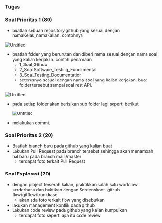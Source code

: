 ### **Tugas**

### **Soal Prioritas 1 (80)**

- buatlah sebuah repository github yang sesuai dengan namaKelas_namaKalian. contohnya

![Untitled](https://s3-us-west-2.amazonaws.com/secure.notion-static.com/3813ca65-4e59-4964-84eb-120beb155019/Untitled.png)

- buatlah folder yang berurutan dan diberi nama sesuai dengan nama soal yang kalian kerjakan. contoh penamaan
    - 1_Soal_GIthub
    - 2_Soal Software_Testing_Fundamental
    - 3_Soal_Testing_Documentation
    - seterusnya sesuai dengan nama soal yang kalian kerjakan. buat folder tersebut sampai soal rest API.

![Untitled](https://s3-us-west-2.amazonaws.com/secure.notion-static.com/3c8a964e-7edf-45c8-9e5b-12694133c843/Untitled.png)

- pada setiap folder akan berisikan sub folder lagi seperti berikut
    
    ![Untitled](https://s3-us-west-2.amazonaws.com/secure.notion-static.com/d1bd8c41-8e65-4a7a-b96a-bdada85f4389/Untitled.png)
    
- melakukan commit

### Soal Prioritas **2 (20)**

- Buatlah branch baru pada github yang kalian buat
- Lakukan Pull Request pada branch tersebut sehingga akan menambah hal baru pada branch main/master
    - terdapat foto terkait Pull Request

### Soal **Explorasi (20)**

- dengan project terserah kalian, praktikkan salah satu workflow serderhana dan buktikan dengan Screenshoot. github flow/gitflow/trunkbase
    - akan ada foto terkait flow yang disebutkan
- lakukan management konflik pada github
- Lakukan code review pada github yang kalian kumpulkan
    - terdapat foto seperti apa itu code review